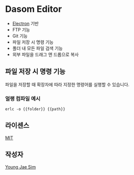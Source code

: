 # Dasom Editor
- [Electron](https://electron.atom.io/) 기반
- FTP 기능
- Git 기능
- 파일 저장 시 명령 기능
- 폴더 내 모든 파일 검색 기능
- 외부 파일을 드래그 앤 드롭으로 복사

## 파일 저장 시 명령 기능
파일을 저장할 때 확장자에 따라 지정한 명령어를 실행할 수 있습니다.
### 얼랭 컴파일 예시
```
erlc -o {{folder}} {{path}}
```

## 라이센스
[MIT](LICENSE)

## 작성자
[Young Jae Sim](https://github.com/Hanul)